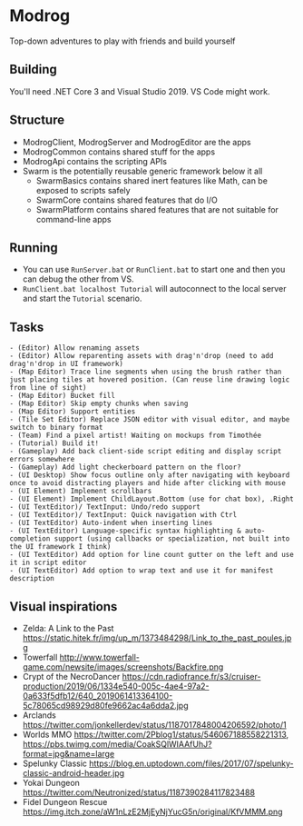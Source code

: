 # Modrog

Top-down adventures to play with friends and build yourself

## Building

You'll need .NET Core 3 and Visual Studio 2019. VS Code might work.

## Structure

  * ModrogClient, ModrogServer and ModrogEditor are the apps
  * ModrogCommon contains shared stuff for the apps
  * ModrogApi contains the scripting APIs
  * Swarm is the potentially reusable generic framework below it all
    * SwarmBasics contains shared inert features like Math, can be exposed to scripts safely
    * SwarmCore contains shared features that do I/O
    * SwarmPlatform contains shared features that are not suitable for command-line apps

## Running

 * You can use `RunServer.bat` or `RunClient.bat` to start one and then you can debug the other from VS.
 * `RunClient.bat localhost Tutorial` will autoconnect to the local server and start the `Tutorial` scenario.

## Tasks

    - (Editor) Allow renaming assets
    - (Editor) Allow reparenting assets with drag'n'drop (need to add drag'n'drop in UI framework)
    - (Map Editor) Trace line segments when using the brush rather than just placing tiles at hovered position. (Can reuse line drawing logic from line of sight)
    - (Map Editor) Bucket fill
    - (Map Editor) Skip empty chunks when saving
    - (Map Editor) Support entities
    - (Tile Set Editor) Replace JSON editor with visual editor, and maybe switch to binary format
    - (Team) Find a pixel artist! Waiting on mockups from Timothée
    - (Tutorial) Build it!
    - (Gameplay) Add back client-side script editing and display script errors somewhere
    - (Gameplay) Add light checkerboard pattern on the floor?
    - (UI Desktop) Show focus outline only after navigating with keyboard once to avoid distracting players and hide after clicking with mouse
    - (UI Element) Implement scrollbars
    - (UI Element) Implement ChildLayout.Bottom (use for chat box), .Right
    - (UI TextEditor)/ TextInput: Undo/redo support
    - (UI TextEditor)/ TextInput: Quick navigation with Ctrl
    - (UI TextEditor) Auto-indent when inserting lines
    - (UI TextEditor) Language-specific syntax highlighting & auto-completion support (using callbacks or specialization, not built into the UI framework I think)
    - (UI TextEditor) Add option for line count gutter on the left and use it in script editor
    - (UI TextEditor) Add option to wrap text and use it for manifest description

## Visual inspirations

  * Zelda: A Link to the Past https://static.hitek.fr/img/up_m/1373484298/Link_to_the_past_poules.jpg
  * Towerfall http://www.towerfall-game.com/newsite/images/screenshots/Backfire.png
  * Crypt of the NecroDancer https://cdn.radiofrance.fr/s3/cruiser-production/2019/06/1334e540-005c-4ae4-97a2-0a633f5dfb12/640_2019061413364100-5c78065cd98929d80fe9662ac4a6dda2.jpg
  * Arclands https://twitter.com/jonkellerdev/status/1187017848004206592/photo/1
  * Worlds MMO https://twitter.com/2Pblog1/status/546067188558221313, https://pbs.twimg.com/media/CoakSQlWIAAfUhJ?format=jpg&name=large
  * Spelunky Classic https://blog.en.uptodown.com/files/2017/07/spelunky-classic-android-header.jpg
  * Yokai Dungeon https://twitter.com/Neutronized/status/1187390284117823488
  * Fidel Dungeon Rescue https://img.itch.zone/aW1nLzE2MjEyNjYucG5n/original/KfVMMM.png
